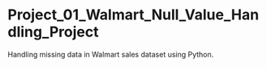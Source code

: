 # Project_01_Walmart_Null_Value_Handling_Project
Handling missing data in Walmart sales dataset using Python.
